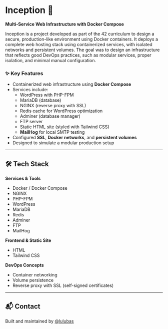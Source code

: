 # Inception 🧱  
**Multi-Service Web Infrastructure with Docker Compose**

Inception is a project developed as part of the 42 curriculum to design a secure, production-like environment using Docker containers. It deploys a complete web hosting stack using containerized services, with isolated networks and persistent volumes. The goal was to design an infrastructure that reflects good DevOps practices, such as modular services, proper isolation, and minimal manual configuration.

### ✨ Key Features

- Containerized web infrastructure using **Docker Compose**
- Services include:
  - WordPress with PHP-FPM
  - MariaDB (database)
  - NGINX (reverse proxy with SSL)
  - Redis cache for WordPress optimization
  - Adminer (database manager)
  - FTP server
  - Static HTML site (styled with Tailwind CSS)
  - **MailHog** for local SMTP testing
- Configured **SSL**, **Docker networks**, and **persistent volumes**
- Designed to simulate a modular production setup

---

## 🛠 Tech Stack

**Services & Tools**
- Docker / Docker Compose  
- NGINX  
- PHP-FPM  
- WordPress  
- MariaDB  
- Redis  
- Adminer  
- FTP  
- MailHog  

**Frontend & Static Site**
- HTML  
- Tailwind CSS

**DevOps Concepts**
- Container networking  
- Volume persistence  
- Reverse proxy with SSL (self-signed certificates)

---

## 📬 Contact

Built and maintained by [@lulubas](https://github.com/lulubas)
